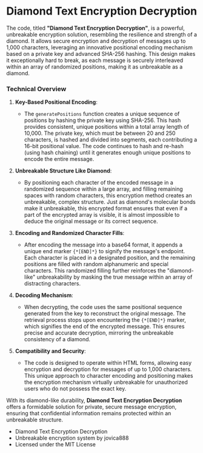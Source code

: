 <H1>Diamond Text Encryption Decryption</H1>

<p>The code, titled <strong>"Diamond Text Encryption Decryption"</strong>, is a powerful, unbreakable encryption solution, resembling the resilience and strength of a diamond. It allows secure encryption and decryption of messages up to 1,000 characters, leveraging an innovative positional encoding mechanism based on a private key and advanced SHA-256 hashing. This design makes it exceptionally hard to break, as each message is securely interleaved within an array of randomized positions, making it as unbreakable as a diamond.</p>
<h3>Technical Overview</h3>
<ol>
<li>
<p><strong>Key-Based Positional Encoding</strong>:</p>
<ul>
<li>The <code>generatePositions</code> function creates a unique sequence of positions by hashing the private key using SHA-256. This hash provides consistent, unique positions within a total array length of 10,000. The private key, which must be between 20 and 250 characters, is hashed and divided into segments, each contributing a 16-bit positional value. The code continues to hash and re-hash (using hash chaining) until it generates enough unique positions to encode the entire message.</li>
</ul>
</li>
<li>
<p><strong>Unbreakable Structure Like Diamond</strong>:</p>
<ul>
<li>By positioning each character of the encoded message in a randomized sequence within a large array, and filling remaining spaces with random characters, this encryption method creates an unbreakable, complex structure. Just as diamond's molecular bonds make it unbreakable, this encrypted format ensures that even if a part of the encrypted array is visible, it is almost impossible to deduce the original message or its correct sequence.</li>
</ul>
</li>
<li>
<p><strong>Encoding and Randomized Character Fills</strong>:</p>
<ul>
<li>After encoding the message into a base64 format, it appends a unique end marker <code>{*[END]*}</code> to signify the message's endpoint. Each character is placed in a designated position, and the remaining positions are filled with random alphanumeric and special characters. This randomized filling further reinforces the "diamond-like" unbreakability by masking the true message within an array of distracting characters.</li>
</ul>
</li>
<li>
<p><strong>Decoding Mechanism</strong>:</p>
<ul>
<li>When decrypting, the code uses the same positional sequence generated from the key to reconstruct the original message. The retrieval process stops upon encountering the <code>{*[END]*}</code> marker, which signifies the end of the encrypted message. This ensures precise and accurate decryption, mirroring the unbreakable consistency of a diamond.</li>
</ul>
</li>
<li>
<p><strong>Compatibility and Security</strong>:</p>
<ul>
<li>The code is designed to operate within HTML forms, allowing easy encryption and decryption for messages of up to 1,000 characters. This unique approach to character encoding and positioning makes the encryption mechanism virtually unbreakable for unauthorized users who do not possess the exact key.</li>
</ul>
</li>
</ol>
<p>With its diamond-like durability, <strong>Diamond Text Encryption Decryption</strong> offers a formidable solution for private, secure message encryption, ensuring that confidential information remains protected within an unbreakable structure.</p>


* Diamond Text Encryption Decryption
* Unbreakable encryption system by jovica888
* Licensed under the MIT License
